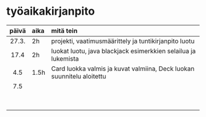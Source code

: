 # työaikakirjanpito

| päivä | aika | mitä tein  |
| :----:|:-----| :-----|
| 27.3. |   2h   | projekti, vaatimusmäärittely ja tuntikirjanpito luotu |
| 17.4  |   2h   | luokat luotu, java blackjack esimerkkien selailua ja lukemista |
|  4.5  | 1.5h   | Card luokka valmis ja kuvat valmiina, Deck luokan suunnitelu aloitettu      |
|  7.5  |      |       |
|       |      |       |
|       |      |       |
|       |      |       |
|       |      |       |
|       |      |       |
|       |      |       |
|       |      |       |
|       |      |       | 
